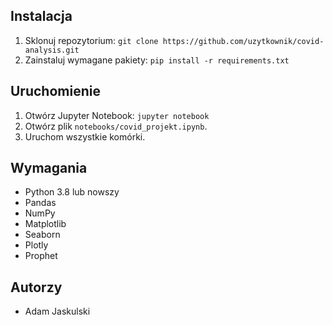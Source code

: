 
## Instalacja
1. Sklonuj repozytorium: `git clone https://github.com/uzytkownik/covid-analysis.git`
2. Zainstaluj wymagane pakiety: `pip install -r requirements.txt`

## Uruchomienie
1. Otwórz Jupyter Notebook: `jupyter notebook`
2. Otwórz plik `notebooks/covid_projekt.ipynb`.
3. Uruchom wszystkie komórki.

## Wymagania
- Python 3.8 lub nowszy
- Pandas
- NumPy
- Matplotlib
- Seaborn
- Plotly
- Prophet

## Autorzy
- Adam Jaskulski


